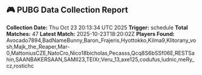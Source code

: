 ## 🎮 PUBG Data Collection Report
**Collection Date:** Thu Oct 23 20:13:34 UTC 2025
**Trigger:** schedule
**Total Matches:** 47
**Latest Match:** 2025-10-23T18:20:02Z
**Players Found:** Avocado7894,BadNameBunny,Baron_Frajeris,Hyottokko,Kilma9,Klitorany_vosh,Majk_the_Reaper,Mar-0,MattoniusCZE,NatoCro,Nico18bicholas,Pecasss,Qcq8S6bSSf06E,RESTSahin,SAANBAKERSAAN,SAMII23,TEIXr,Veru_13,axe125,codufus,ludnic,meRy_cz,rostichc
